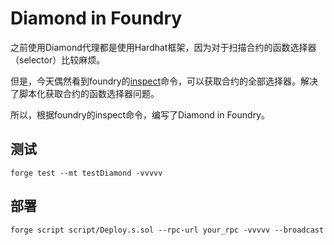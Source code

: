 # Diamond in Foundry

之前使用Diamond代理都是使用Hardhat框架，因为对于扫描合约的函数选择器（selector）比较麻烦。

但是，今天偶然看到foundry的[inspect](https://book.getfoundry.sh/reference/forge/forge-inspect)命令，可以获取合约的全部选择器。解决了脚本化获取合约的函数选择器问题。

所以，根据foundry的inspect命令，编写了Diamond in Foundry。

## 测试

```
forge test --mt testDiamond -vvvvv
```

## 部署

```
forge script script/Deploy.s.sol --rpc-url your_rpc -vvvvv --broadcast
```

